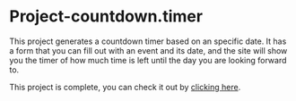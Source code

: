 # Project-countdown.timer

This project generates a countdown timer based on an specific date. It has a form that you can fill out with an event and its date, and the site will show you the timer of how much time is left until the day you are looking forward to.

This project is complete, you can check it out by [clicking here](https://luisa-countdowntimer.netlify.app).

